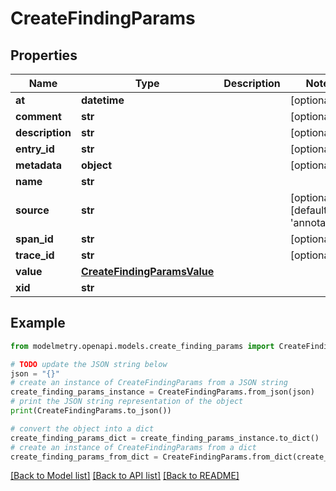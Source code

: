 # CreateFindingParams


## Properties

Name | Type | Description | Notes
------------ | ------------- | ------------- | -------------
**at** | **datetime** |  | [optional] 
**comment** | **str** |  | [optional] 
**description** | **str** |  | [optional] 
**entry_id** | **str** |  | [optional] 
**metadata** | **object** |  | [optional] 
**name** | **str** |  | 
**source** | **str** |  | [optional] [default to 'annotation']
**span_id** | **str** |  | [optional] 
**trace_id** | **str** |  | [optional] 
**value** | [**CreateFindingParamsValue**](CreateFindingParamsValue.md) |  | 
**xid** | **str** |  | 

## Example

```python
from modelmetry.openapi.models.create_finding_params import CreateFindingParams

# TODO update the JSON string below
json = "{}"
# create an instance of CreateFindingParams from a JSON string
create_finding_params_instance = CreateFindingParams.from_json(json)
# print the JSON string representation of the object
print(CreateFindingParams.to_json())

# convert the object into a dict
create_finding_params_dict = create_finding_params_instance.to_dict()
# create an instance of CreateFindingParams from a dict
create_finding_params_from_dict = CreateFindingParams.from_dict(create_finding_params_dict)
```
[[Back to Model list]](../README.md#documentation-for-models) [[Back to API list]](../README.md#documentation-for-api-endpoints) [[Back to README]](../README.md)


